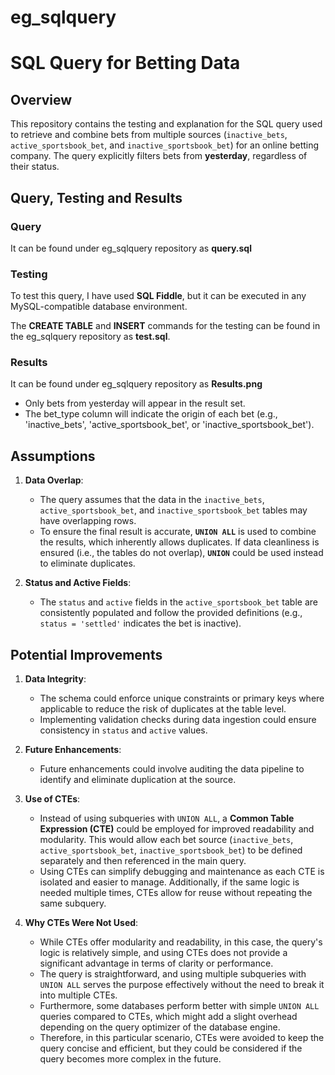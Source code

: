 # eg_sqlquery
# SQL Query for Betting Data

## Overview
This repository contains the testing and explanation for the SQL query used to retrieve and combine bets from multiple sources (`inactive_bets`, `active_sportsbook_bet`, and `inactive_sportsbook_bet`) for an online betting company. The query explicitly filters bets from **yesterday**, regardless of their status.

## Query, Testing and Results
### Query
It can be found under eg_sqlquery repository as **query.sql**

### Testing
To test this query, I have used **SQL Fiddle**, but it can be executed in any MySQL-compatible database environment.

The **CREATE TABLE** and **INSERT** commands for the testing can be found in the eg_sqlquery repository as **test.sql**.

### Results
It can be found under eg_sqlquery repository as **Results.png**
  - Only bets from yesterday will appear in the result set.
  - The bet_type column will indicate the origin of each bet (e.g., 'inactive_bets', 'active_sportsbook_bet', or 'inactive_sportsbook_bet').

## Assumptions

1. **Data Overlap**:
   - The query assumes that the data in the `inactive_bets`, `active_sportsbook_bet`, and `inactive_sportsbook_bet` tables may have overlapping rows.
   - To ensure the final result is accurate, **`UNION ALL`** is used to combine the results, which inherently allows duplicates. If data cleanliness is ensured (i.e., the tables do not overlap), **`UNION`** could be used instead to eliminate duplicates.
     
2. **Status and Active Fields**:
   - The `status` and `active` fields in the `active_sportsbook_bet` table are consistently populated and follow the provided definitions (e.g., `status = 'settled'` indicates the bet is inactive).

## Potential Improvements

1. **Data Integrity**:
   - The schema could enforce unique constraints or primary keys where applicable to reduce the risk of duplicates at the table level.
   - Implementing validation checks during data ingestion could ensure consistency in `status` and `active` values.

2. **Future Enhancements**:
   - Future enhancements could involve auditing the data pipeline to identify and eliminate duplication at the source.
   
3. **Use of CTEs**:
   - Instead of using subqueries with `UNION ALL`, a **Common Table Expression (CTE)** could be employed for improved readability and modularity. This would allow each bet source (`inactive_bets`, `active_sportsbook_bet`, `inactive_sportsbook_bet`) to be defined separately and then referenced in the main query.
   - Using CTEs can simplify debugging and maintenance as each CTE is isolated and easier to manage. Additionally, if the same logic is needed multiple times, CTEs allow for reuse without repeating the same subquery.

4. **Why CTEs Were Not Used**:
   - While CTEs offer modularity and readability, in this case, the query's logic is relatively simple, and using CTEs does not provide a significant advantage in terms of clarity or performance. 
   - The query is straightforward, and using multiple subqueries with `UNION ALL` serves the purpose effectively without the need to break it into multiple CTEs.
   - Furthermore, some databases perform better with simple `UNION ALL` queries compared to CTEs, which might add a slight overhead depending on the query optimizer of the database engine.
   - Therefore, in this particular scenario, CTEs were avoided to keep the query concise and efficient, but they could be considered if the query becomes more complex in the future.
